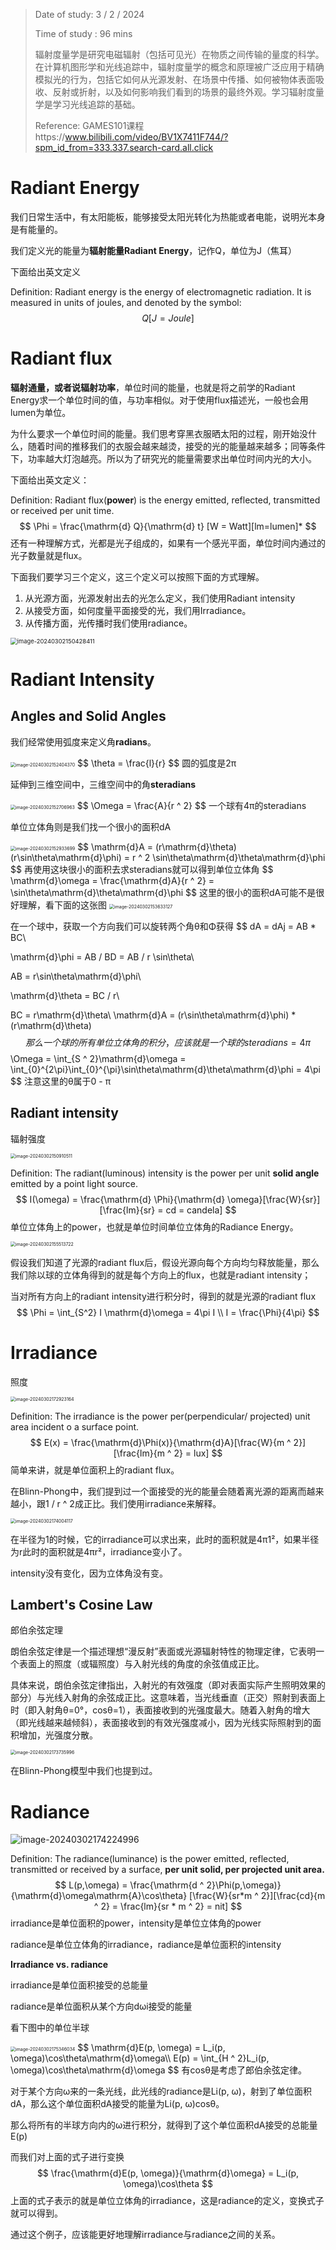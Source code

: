 > Date of study: 3 / 2 / 2024
>
> Time of study : 96 mins
>
> 辐射度量学是研究电磁辐射（包括可见光）在物质之间传输的量度的科学。在计算机图形学和光线追踪中，辐射度量学的概念和原理被广泛应用于精确模拟光的行为，包括它如何从光源发射、在场景中传播、如何被物体表面吸收、反射或折射，以及如何影响我们看到的场景的最终外观。学习辐射度量学是学习光线追踪的基础。
>
> Reference: GAMES101课程https://www.bilibili.com/video/BV1X7411F744/?spm_id_from=333.337.search-card.all.click

# Radiant Energy

我们日常生活中，有太阳能板，能够接受太阳光转化为热能或者电能，说明光本身是有能量的。

我们定义光的能量为**辐射能量Radiant Energy**，记作Q，单位为J（焦耳）

下面给出英文定义

Definition: Radiant energy is the energy of electromagnetic radiation. It is measured in units of joules, and denoted by the symbol:
$$
Q[J = Joule]
$$

# Radiant flux

**辐射通量，或者说辐射功率**，单位时间的能量，也就是将之前学的Radiant Energy求一个单位时间的值，与功率相似。对于使用flux描述光，一般也会用lumen为单位。

为什么要求一个单位时间的能量。我们思考穿黑衣服晒太阳的过程，刚开始没什么，随着时间的推移我们的衣服会越来越烫，接受的光的能量越来越多；同等条件下，功率越大灯泡越亮。所以为了研究光的能量需要求出单位时间内光的大小。

下面给出英文定义：

Definition: Radiant flux(**power**) is the energy emitted, reflected, transmitted or received per unit time.
$$
\Phi =  \frac{\mathrm{d} Q}{\mathrm{d} t} [W = Watt][lm=lumen]*
$$
还有一种理解方式，光都是光子组成的，如果有一个感光平面，单位时间内通过的光子数量就是flux。



下面我们要学习三个定义，这三个定义可以按照下面的方式理解。

1. 从光源方面，光源发射出去的光怎么定义，我们使用Radiant intensity
2. 从接受方面，如何度量平面接受的光，我们用Irradiance。
3. 从传播方面，光传播时我们使用radiance。

<img src="img/image-20240302150428411.png" alt="image-20240302150428411" style="zoom:67%;" />

# Radiant Intensity

## Angles and Solid Angles

我们经常使用弧度来定义角**radians**。

<img src="img/image-20240302152404370.png" alt="image-20240302152404370" style="zoom:50%;" />
$$
\theta = \frac{l}{r}
$$
圆的弧度是2π

延伸到三维空间中，三维空间中的角**steradians**

<img src="img/image-20240302152706963.png" alt="image-20240302152706963" style="zoom:50%;" />
$$
\Omega = \frac{A}{r ^ 2}
$$
一个球有4π的steradians

单位立体角则是我们找一个很小的面积dA

<img src="img/image-20240302152933699.png" alt="image-20240302152933699" style="zoom:50%;" />
$$
\mathrm{d}A = (r\mathrm{d}\theta)(r\sin\theta\mathrm{d}\phi) = r ^ 2 \sin\theta\mathrm{d}\theta\mathrm{d}\phi
$$
再使用这块很小的面积去求steradians就可以得到单位立体角
$$
\mathrm{d}\omega = \frac{\mathrm{d}A}{r ^ 2} = \sin\theta\mathrm{d}\theta\mathrm{d}\phi
$$
这里的很小的面积dA可能不是很好理解，看下面的这张图

<img src="img/image-20240302153633127.png" alt="image-20240302153633127" style="zoom:50%;" />

在一个球中，获取一个方向我们可以旋转两个角θ和Φ获得
$$
dA = dAj = AB * BC\\

\mathrm{d}\phi = AB / BD = AB / r \sin\theta\\

AB = r\sin\theta\mathrm{d}\phi\\

\mathrm{d}\theta = BC / r\\

BC = r\mathrm{d}\theta\\
\mathrm{d}A = (r\sin\theta\mathrm{d}\phi) * (r\mathrm{d}\theta) 
$$
那么一个球的所有单位立体角的积分，应该就是一个球的steradians = 4π
$$
\Omega = \int_{S ^ 2}\mathrm{d}\omega = \int_{0}^{2\pi}\int_{0}^{\pi}\sin\theta\mathrm{d}\theta\mathrm{d}\phi = 4\pi
$$
注意这里的θ属于0 - π

## Radiant intensity

辐射强度

<img src="img/image-20240302150910511.png" alt="image-20240302150910511" style="zoom:50%;" />

Definition: The radiant(luminous) intensity is the power per unit **solid angle** emitted by a point light source.
$$
I(\omega) = \frac{\mathrm{d} \Phi}{\mathrm{d} \omega}[\frac{W}{sr}][\frac{lm}{sr} = cd = candela]
$$
单位立体角上的power，也就是单位时间单位立体角的Radiance Energy。

<img src="img/image-20240302155513722.png" alt="image-20240302155513722" style="zoom:50%;" />

假设我们知道了光源的radiant flux后，假设光源向每个方向均匀释放能量，那么我们除以球的立体角得到的就是每个方向上的flux，也就是radiant intensity；

当对所有方向上的radiant intensity进行积分时，得到的就是光源的radiant flux
$$
\Phi = 	\int_{S^2} I \mathrm{d}\omega = 4\pi I \\
I = \frac{\Phi}{4\pi}
$$

# Irradiance

照度

<img src="img/image-20240302172923164.png" alt="image-20240302172923164" style="zoom:50%;" />

Definition: The irradiance is the power per(perpendicular/ projected) unit area incident o a surface point.
$$
E(x) = \frac{\mathrm{d}\Phi(x)}{\mathrm{d}A}[\frac{W}{m ^ 2}][\frac{lm}{m ^ 2} = lux]
$$
简单来讲，就是单位面积上的radiant flux。

在Blinn-Phong中，我们提到过一个面接受的光的能量会随着离光源的距离而越来越小，跟1 / r ^ 2成正比。我们使用irradiance来解释。

<img src="img/image-20240302174004117.png" alt="image-20240302174004117" style="zoom:50%;" />

在半径为1的时候，它的irradiance可以求出来，此时的面积就是4π1²，如果半径为r此时的面积就是4πr²，irradiance变小了。

intensity没有变化，因为立体角没有变。

## Lambert's Cosine Law

郎伯余弦定理

朗伯余弦定律是一个描述理想“漫反射”表面或光源辐射特性的物理定律，它表明一个表面上的照度（或辐照度）与入射光线的角度的余弦值成正比。

具体来说，朗伯余弦定律指出，入射光的有效强度（即对表面实际产生照明效果的部分）与光线入射角的余弦成正比。这意味着，当光线垂直（正交）照射到表面上时（即入射角θ=0°，cosθ=1），表面接收到的光强度最大。随着入射角的增大（即光线越来越倾斜），表面接收到的有效光强度减小，因为光线实际照射到的面积增加，光强度分散。

<img src="img/image-20240302173735996.png" alt="image-20240302173735996" style="zoom:50%;" />

在Blinn-Phong模型中我们也提到过。

# Radiance

![image-20240302174224996](img/image-20240302174224996.png)

Definition: The radiance(luminance) is the power emitted, reflected, transmitted or received by a surface, **per unit solid, per projected unit area.**
$$
L(p,\omega) = \frac{\mathrm{d ^ 2}\Phi(p,\omega)}{\mathrm{d}\omega\mathrm{A}\cos\theta}
[\frac{W}{sr*m ^ 2}][\frac{cd}{m ^ 2} = \frac{lm}{sr * m ^ 2} = nit]
$$
irradiance是单位面积的power，intensity是单位立体角的power

radiance是单位立体角的irradiance，radiance是单位面积的intensity

**Irradiance vs. radiance**

irradiance是单位面积接受的总能量

radiance是单位面积从某个方向dωi接受的能量

看下图中的单位半球

<img src="img/image-20240302175346034.png" alt="image-20240302175346034" style="zoom:50%;" />
$$
\mathrm{d}E(p, \omega) = L_i(p, \omega)\cos\theta\mathrm{d}\omega\\
E(p) = \int_{H ^ 2}L_i(p, \omega)\cos\theta\mathrm{d}\omega
$$
有cosθ是考虑了郎伯余弦定律。

对于某个方向ω来的一条光线，此光线的radiance是Li(p, ω)，射到了单位面积dA，那么这个单位面积dA接受的能量为Li(p, ω)cosθ。

那么将所有的半球方向内的ω进行积分，就得到了这个单位面积dA接受的总能量E(p)

而我们对上面的式子进行变换
$$
\frac{\mathrm{d}E(p, \omega)}{\mathrm{d}\omega} = L_i(p, \omega)\cos\theta
$$
上面的式子表示的就是单位立体角的irradiance，这是radiance的定义，变换式子就可以得到。

通过这个例子，应该能更好地理解irradiance与radiance之间的关系。
